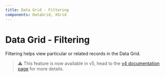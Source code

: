 ```yaml
---
title: Data Grid - Filtering
components: DataGrid, XGrid
---
```


# Data Grid - Filtering

<p class="description">Filtering helps view particular or related records in the Data Grid.</p>

> ⚠️ This feature is now available in v5, head to the [v4 documentation page](https://material-ui.com/components/data-grid/) for more details.
